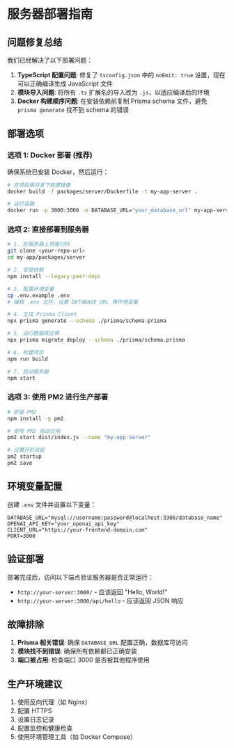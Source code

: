 # 服务器部署指南

## 问题修复总结

我们已经解决了以下部署问题：

1. **TypeScript 配置问题**: 修复了 `tsconfig.json` 中的 `noEmit: true` 设置，现在可以正确编译生成 JavaScript 文件
2. **模块导入问题**: 将所有 `.ts` 扩展名的导入改为 `.js`，以适应编译后的环境
3. **Docker 构建顺序问题**: 在安装依赖前复制 Prisma schema 文件，避免 `prisma generate` 找不到 schema 的错误

## 部署选项

### 选项 1: Docker 部署 (推荐)

确保系统已安装 Docker，然后运行：

```bash
# 在项目根目录下构建镜像
docker build -f packages/server/Dockerfile -t my-app-server .

# 运行容器
docker run -p 3000:3000 -e DATABASE_URL="your_database_url" my-app-server
```

### 选项 2: 直接部署到服务器

```bash
# 1. 在服务器上克隆代码
git clone <your-repo-url>
cd my-app/packages/server

# 2. 安装依赖
npm install --legacy-peer-deps

# 3. 配置环境变量
cp .env.example .env
# 编辑 .env 文件，设置 DATABASE_URL 等环境变量

# 4. 生成 Prisma Client
npx prisma generate --schema ./prisma/schema.prisma

# 5. 运行数据库迁移
npx prisma migrate deploy --schema ./prisma/schema.prisma

# 6. 构建项目
npm run build

# 7. 启动服务器
npm start
```

### 选项 3: 使用 PM2 进行生产部署

```bash
# 安装 PM2
npm install -g pm2

# 使用 PM2 启动应用
pm2 start dist/index.js --name "my-app-server"

# 设置开机自启
pm2 startup
pm2 save
```

## 环境变量配置

创建 `.env` 文件并设置以下变量：

```env
DATABASE_URL="mysql://username:password@localhost:3306/database_name"
OPENAI_API_KEY="your_openai_api_key"
CLIENT_URL="https://your-frontend-domain.com"
PORT=3000
```

## 验证部署

部署完成后，访问以下端点验证服务器是否正常运行：

- `http://your-server:3000/` - 应该返回 "Hello, World!"
- `http://your-server:3000/api/hello` - 应该返回 JSON 响应

## 故障排除

1. **Prisma 相关错误**: 确保 `DATABASE_URL` 配置正确，数据库可访问
2. **模块找不到错误**: 确保所有依赖都已正确安装
3. **端口被占用**: 检查端口 3000 是否被其他程序使用

## 生产环境建议

1. 使用反向代理（如 Nginx）
2. 配置 HTTPS
3. 设置日志记录
4. 配置监控和健康检查
5. 使用环境管理工具（如 Docker Compose）
